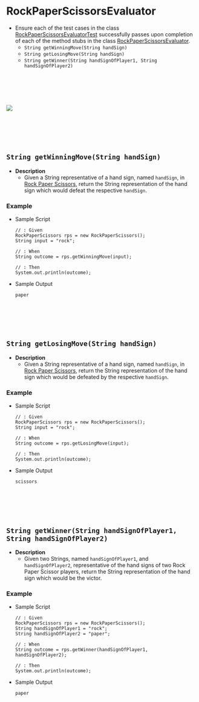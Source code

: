 # RockPaperScissorsEvaluator

* Ensure each of the test cases in the class [RockPaperScissorsEvaluatorTest]() successfully passes upon completion of each of the method stubs in the class [RockPaperScissorsEvaluator]().
    * `String getWinningMove(String handSign)` 
    * `String getLosingMove(String handSign)`
    * `String getWinner(String handSignOfPlayer1, String handSignOfPlayer2)` 
    






<br><br><br><br>

<img src="https://upload.wikimedia.org/wikipedia/commons/thumb/6/67/Rock-paper-scissors.svg/300px-Rock-paper-scissors.svg.png" class="center">

<br><br><br><br>

## `String getWinningMove(String handSign)`
* **Description**
    * Given a String representative of a hand sign, named `handSign`, in [Rock Paper Scissors](https://en.wikipedia.org/wiki/Rock-paper-scissors), return the String representation of the hand sign which would defeat the respective `handSign`.
### Example
* Sample Script

    ```
    // : Given
    RockPaperScissors rps = new RockPaperScissors();
    String input = "rock";
    
    // : When
    String outcome = rps.getWinningMove(input);
    
    // : Then
    System.out.println(outcome);
    ```



* Sample Output

    ```
    paper
    ```
    
    
    
    
    
    
    


<br><br><br><br>
## `String getLosingMove(String handSign)`
* **Description**
    * Given a String representative of a hand sign, named `handSign`, in [Rock Paper Scissors](https://en.wikipedia.org/wiki/Rock-paper-scissors), return the String representation of the hand sign which would be defeated by the respective `handSign`.
### Example
* Sample Script

    ```
    // : Given
    RockPaperScissors rps = new RockPaperScissors();
    String input = "rock";
    
    // : When
    String outcome = rps.getLosingMove(input);
    
    // : Then
    System.out.println(outcome);
    ```



* Sample Output

    ```
    scissors
    ```
    
    
    
    
    
    

<br><br><br><br>
## `String getWinner(String handSignOfPlayer1, String handSignOfPlayer2)`
* **Description**
    * Given two Strings, named `handSignOfPlayer1`, and `handSignOfPlayer2`, representative of the hand signs of two Rock Paper Scissor players, return the String representation of the hand sign which would be the victor.
### Example
* Sample Script

    ```
    // : Given
    RockPaperScissors rps = new RockPaperScissors();
    String handSignOfPlayer1 = "rock";
    String handSignOfPlayer2 = "paper";
    
    // : When
    String outcome = rps.getWinner(handSignOfPlayer1, handSignOfPlayer2);
    
    // : Then
    System.out.println(outcome);
    ```



* Sample Output

    ```
    paper
    ```
